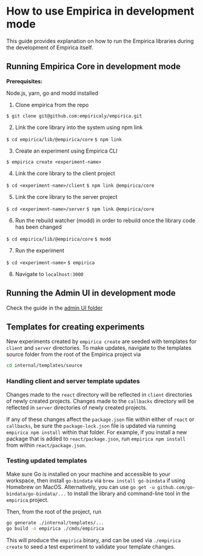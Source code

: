 # How to use Empirica in development mode

This guide provides explanation on how to run the Empirica libraries during the development of Empirica itself.


## Running Empirica Core in development mode

**Prerequisites:**

Node.js, yarn, go and modd installed


1. Clone empirica from the repo

`$ git clone git@github.com:empiricaly/empirica.git`

2. Link the core library into the system using npm link

`$ cd empirica/lib/@empirica/core`
`$ npm link`

3. Create an experiment using Empirica CLI

`$ empirica create <experiment-name>`

4. Link the core library to the client project

`$ cd <experiment-name>/client`
`$ npm link @empirica/core`

5. Link the core library to the server project

`$ cd <experiment-name>/server`
`$ npm link @empirica/core`

6. Run the rebuild watcher (modd) in order to rebuild once the library code has been changed

`$ cd empirica/lib/@empirica/core`
`$ modd`

7. Run the experiment

`$ cd <experiment-name>`
`$ empirica`

8. Navigate to `localhost:3000`


## Running the Admin UI in development mode

Check the guide in the [admin UI folder](../lib/admin-ui/README.md)


## Templates for creating experiments

New experiments created by `empirica create` are seeded with templates for `client` and `server` directories. To make updates, navigate to the templates source folder from the root of the Empirica project via

```sh
cd internal/templates/source
```

### Handling client and server template updates

Changes made to the `react` directory will be reflected in `client` directories of newly created projects. Changes made to the `callbacks` directory will be reflected in `server` directories of newly created projects.

If any of these changes affect the `package.json` file within either of `react` or `callbacks`, be sure the `package-lock.json` file is updated via running `empirica npm install` within that folder. For example, if you install a new package that is added to `react/package.json`, run `empirica npm install` from within `react/package.json`.

### Testing updated templates

Make sure Go is installed on your machine and accessible to your workspace, then install `go-bindata` via `brew install go-bindata` if using Homebrew on MacOS. Alternatively, you can use `go get -u github.com/go-bindata/go-bindata/...` to install the library and command-line tool in the `empirica` project.

Then, from the root of the project, run

```sh
go generate ./internal/templates/...
go build -o empirica ./cmds/empirica
```

This will produce the `empirica` binary, and can be used via `./empirica create` to seed a test experiment to validate your template changes.
